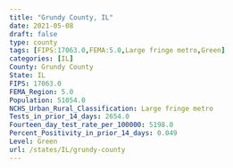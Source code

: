 ```yaml
---
title: "Grundy County, IL"
date: 2021-05-08
draft: false
type: county
tags: [FIPS:17063.0,FEMA:5.0,Large fringe metro,Green]
categories: [IL]
County: Grundy County
State: IL
FIPS: 17063.0
FEMA_Region: 5.0
Population: 51054.0
NCHS_Urban_Rural_Classification: Large fringe metro
Tests_in_prior_14_days: 2654.0
Fourteen_day_test_rate_per_100000: 5198.0
Percent_Positivity_in_prior_14_days: 0.049
Level: Green
url: /states/IL/grundy-county
---
```



